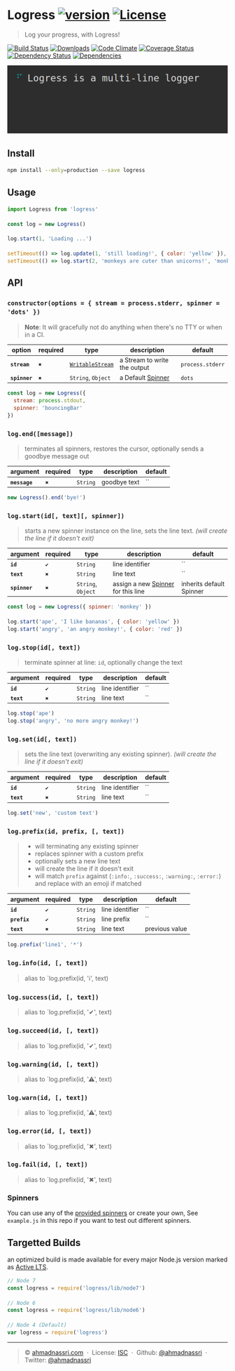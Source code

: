 # Logress [![version][npm-version]][npm-url] [![License][npm-license]][license-url]

> Log your progress, with Logress!

[![Build Status][travis-image]][travis-url]
[![Downloads][npm-downloads]][npm-url]
[![Code Climate][codeclimate-quality]][codeclimate-url]
[![Coverage Status][codeclimate-coverage]][codeclimate-url]
[![Dependency Status][dependencyci-image]][dependencyci-url]
[![Dependencies][david-image]][david-url]

![demo](demo.gif)

## Install

```bash
npm install --only=production --save logress
```

## Usage 

```javascript
import Logress from 'logress'

const log = new Logress()

log.start(1, 'Loading ...')

setTimeout(() => log.update(1, 'still loading!', { color: 'yellow' }), 1000)
setTimeout(() => log.start(2, 'monkeys are cuter than unicorns!', 'monkey'), 2000)
```

## API


### `constructor(options = { stream = process.stderr, spinner = 'dots' })`

> **Note**: It will gracefully not do anything when there's no TTY or when in a CI.

| option        | required | type                            | description                    | default          |
| ------------- | -------- | ------------------------------- | ------------------------------ | ---------------- |
| **`stream`**  | `✖`     | [`WritableStream`][docs-stream] | a Stream to write the output   | `process.stderr` |
| **`spinner`** | `✖`     | `String`, `Object`              | a Default [Spinner](#spinners) | `dots`           |

```js
const log = new Logress({
  stream: process.stdout,
  spinner: 'bouncingBar'
})
```

### `log.end([message])`

> terminates all spinners, restores the cursor, optionally sends a goodbye message out

| argument      | required | type     | description  | default                  |
| ------------- | -------- | -------- | ------------ | ------------------------ |
| **`message`** | `✖`     | `String` | goodbye text | ``                       |

```js
new Logress().end('bye!')
```

### `log.start(id[, text][, spinner])`

> starts a new spinner instance on the line, sets the line text. _(will create the line if it doesn't exit)_

| argument      | required | type               | description                                     | default                  |
| ------------- | -------- | ------------------ | ----------------------------------------------- | ------------------------ |
| **`id`**      | `✔`     | `String`           | line identifier                                 | ``                       |
| **`text`**    | `✖`     | `String`           | line text                                       | ``                       |
| **`spinner`** | `✖`     | `String`, `Object` | assign a new [Spinner](#spinners) for this line | inherits default Spinner |

```js
const log = new Logress({ spinner: 'monkey' })

log.start('ape', 'I like bananas', { color: 'yellow' })
log.start('angry', 'an angry monkey!', { color: 'red' })
```

### `log.stop(id[, text])`

> terminate spinner at line: `id`, optionally change the text

| argument      | required | type     | description     | default |
| ------------- | -------- | -------- | --------------- | ------- |
| **`id`**      | `✔`     | `String` | line identifier | ``      |
| **`text`**    | `✖`     | `String` | line text       | ``      |

```js
log.stop('ape')
log.stop('angry', 'no more angry monkey!')
```

### `log.set(id[, text])`

> sets the line text (overwriting any existing spinner). _(will create the line if it doesn't exit)_

| argument      | required | type     | description     | default |
| ------------- | -------- | -------- | --------------- | ------- |
| **`id`**      | `✔`     | `String` | line identifier | ``      |
| **`text`**    | `✖`     | `String` | line text       | ``      |

```js
log.set('new', 'custom text')
```

### `log.prefix(id, prefix, [, text])`

> - will terminating any existing spinner
> - replaces spinner with a custom prefix
> - optionally sets a new line text
> - will create the line if it doesn't exit
> - will match `prefix` against (`:info:`, `:success:`, `:warning:`, `:error:`) and replace with an emoji if matched

| argument      | required | type     | description     | default        |
| ------------- | -------- | -------- | --------------- | -------------- |
| **`id`**      | `✔`     | `String` | line identifier | ``             |
| **`prefix`**  | `✔`     | `String` | line prefix     | ``             |
| **`text`**    | `✖`     | `String` | line text       | previous value |

```js
log.prefix('line1', '*')
```

### `log.info(id, [, text])`

> alias to `log.prefix(id, 'ℹ', text)

### `log.success(id, [, text])`

> alias to `log.prefix(id, '✔', text)

### `log.succeed(id, [, text])`

> alias to `log.prefix(id, '✔', text)

### `log.warning(id, [, text])`

> alias to `log.prefix(id, '⚠', text)

### `log.warn(id, [, text])`

> alias to `log.prefix(id, '⚠', text)

### `log.error(id, [, text])`

> alias to `log.prefix(id, '✖', text)

### `log.fail(id, [, text])`

> alias to `log.prefix(id, '✖', text)


### Spinners

You can use any of the [provided spinners][cli-spinners] or create your own, See `example.js` in this repo if you want to test out different spinners.

## Targetted Builds

an optimized build is made available for every major Node.js version marked as [Active LTS](https://github.com/nodejs/LTS).

```js
// Node 7
const logress = require('logress/lib/node7')

// Node 6
const logress = require('logress/lib/node6')

// Node 4 (Default)
var logress = require('logress')
```

----
> :copyright: [ahmadnassri.com](https://www.ahmadnassri.com/) &nbsp;&middot;&nbsp;
> License: [ISC][license-url] &nbsp;&middot;&nbsp;
> Github: [@ahmadnassri](https://github.com/ahmadnassri) &nbsp;&middot;&nbsp;
> Twitter: [@ahmadnassri](https://twitter.com/ahmadnassri)

[license-url]: http://choosealicense.com/licenses/isc/

[travis-url]: https://travis-ci.org/ahmadnassri/logress
[travis-image]: https://img.shields.io/travis/ahmadnassri/logress.svg?style=flat-square

[npm-url]: https://www.npmjs.com/package/logress
[npm-license]: https://img.shields.io/npm/l/logress.svg?style=flat-square
[npm-version]: https://img.shields.io/npm/v/logress.svg?style=flat-square
[npm-downloads]: https://img.shields.io/npm/dm/logress.svg?style=flat-square

[codeclimate-url]: https://codeclimate.com/github/ahmadnassri/logress
[codeclimate-quality]: https://img.shields.io/codeclimate/github/ahmadnassri/logress.svg?style=flat-square
[codeclimate-coverage]: https://img.shields.io/codeclimate/coverage/github/ahmadnassri/logress.svg?style=flat-square

[david-url]: https://david-dm.org/ahmadnassri/logress
[david-image]: https://img.shields.io/david/ahmadnassri/logress.svg?style=flat-square

[dependencyci-url]: https://dependencyci.com/github/ahmadnassri/logress
[dependencyci-image]: https://dependencyci.com/github/ahmadnassri/logress/badge?style=flat-square

[docs-stream]: https://nodejs.org/api/stream.html#stream_writable_streams
[cli-spinners]: https://github.com/sindresorhus/cli-spinners/blob/master/spinners.json
